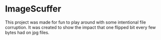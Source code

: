 # ImageScuffer

This project was made for fun to play around with some intentional file corruption. It was created to show the impact that one flipped bit every few bytes had on jpg files.
